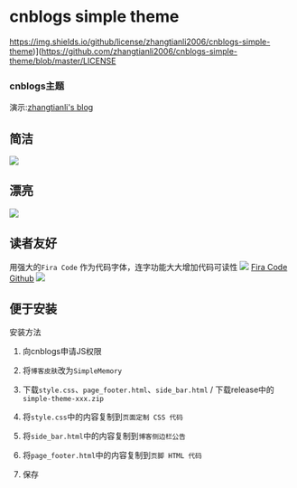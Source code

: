 # cnblogs simple theme

https://img.shields.io/github/license/zhangtianli2006/cnblogs-simple-theme)](https://github.com/zhangtianli2006/cnblogs-simple-theme/blob/master/LICENSE

### cnblogs主题

演示:[zhangtianli's blog](https://www.cnblogs.com/zhangtianli/)

## 简洁
![](https://s1.ax1x.com/2020/07/18/U2G5vj.jpg)

## 漂亮
![](https://s1.ax1x.com/2020/07/18/U2G42Q.jpg)

## 读者友好
用强大的`Fira Code` 作为代码字体，连字功能大大增加代码可读性
![](https://upload-images.jianshu.io/upload_images/9506800-e2bb5d401918bc86.png?imageMogr2/auto-orient/strip|imageView2/2)
[Fira Code Github](https://github.com/tonsky/FiraCode)
![](https://s1.ax1x.com/2020/07/18/U2Gh8g.jpg)

## 便于安装

安装方法
1. 向cnblogs申请JS权限

2. 将`博客皮肤`改为`SimpleMemory`

3. 下载`style.css`、`page_footer.html`、`side_bar.html` / 下载release中的`simple-theme-xxx.zip`

4. 将`style.css`中的内容复制到`页面定制 CSS 代码`

5. 将`side_bar.html`中的内容复制到`博客侧边栏公告`

6. 将`page_footer.html`中的内容复制到`页脚 HTML 代码`

7. 保存

